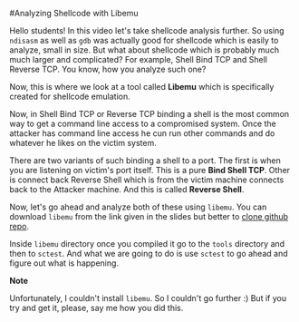 #Analyzing Shellcode with Libemu

Hello students! In this video let's take shellcode analysis further.
So using `ndisasm` as well as `gdb` was actually good for shellcode
which is easily to analyze, small in size. But what about shellcode
which is probably much much larger and complicated? For example,
Shell Bind TCP and Shell Reverse TCP. You know, how you analyze such 
one?

Now, this is where we look at a tool called **Libemu** which is 
specifically created for shellcode emulation.

Now, in Shell Bind TCP or Reverse TCP binding a shell is the most 
common way to get a command line access to a compromised system.
Once the attacker has command line access he cun run other commands
and do whatever he likes on the victim system.

There are two variants of such binding a shell to a port. The first is
when you are listening on victim's port itself. This is a pure **Bind 
Shell TCP**. Other is connect back Reverse Shell which is from the 
victim machine connects back to the Attacker machine. And this is 
called **Reverse Shell**.

Now, let's go ahead and analyze both of these using `libemu`. You
can download `libemu` from the link given in the slides but better
to [clone github repo](https://github.com/buffer/libemu).

Inside `libemu` directory once you compiled it go to the `tools`
directory and then to `sctest`. And what we are going to do is use
`sctest` to go ahead and figure out what is happening.

**Note**

Unfortunately, I couldn't install `libemu`. So I couldn't go further :)
But if you try and get it, please, say me how you did this.



